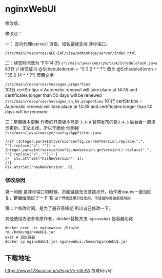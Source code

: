 # nginxWebUI 

修改版， 

修改点： 

一： 反向代理(server) 页面，域名链接支持 非标端口。

`/src/main/resources/WEB-INF/view/adminPage/server/index.html`

二：续签时间改为 下午14:35
`src/main/java/com/cym/task/ScheduleTask.java`   83行
// 续签证书
@Scheduled(cron = "0 0 2 * * ?")   改为
@Scheduled(cron = "35 0 14 * * ?")
页面文字

`/src/main/resources/messages.properties`  
101行
certStr.tips         = Automatic renewal will take place at 14:35 and certificates longer than 50 days will be renewed
`/src/main/resources/messages_en_US.properties`  101行
certStr.tips         = Automatic renewal will take place at 14:35 and certificates longer than 50 days will be renewed

三：屏蔽版本更新
作者的开源版本号是 `3.4.0`  官网发布的是`3.4.6` 后台会一直提示更新。无法关闭。所以干脆给 他删掉
`/src/main/java/com/cym/config/AppFilter.java `
```
//if (Integer.parseInt(versionConfig.currentVersion.replace(".", "").replace("v", "")) < Integer.parseInt(versionConfig.newVersion.getVersion().replace(".", "").replace("v", ""))) {
//	ctx.attrSet("hasNewVersion", 1);
//}
ctx.attrSet("hasNewVersion", 0);
```

### 修改原因

第一问题 是非标端口的时候，页面链接无法直接点开，给作者issues一直没回复，群里给他说了一下 答 `这个界面是展示信息用，不是给你高强度使用的` 

第二个修改时间，是为了避开高峰期 所以自己修改一下。

其他使用方法参考原作者，docker替换方法 `nginxwebui` 是容器名称

```
docker exec -it nginxwebui /bin/sh
rm /home/nginxWebUI.jar
exit # 退出容器
docker cp nginxWebUI.jar nginxwebui:/home/nginxWebUI.jar
```

## 下载地址
https://www.123pan.com/s/EqorVv-n0nPA  提取码:yhjt
